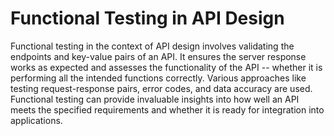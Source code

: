 # Functional Testing in API Design

Functional testing in the context of API design involves validating the endpoints and key-value pairs of an API. It ensures the server response works as expected and assesses the functionality of the API -- whether it is performing all the intended functions correctly. Various approaches like testing request-response pairs, error codes, and data accuracy are used. Functional testing can provide invaluable insights into how well an API meets the specified requirements and whether it is ready for integration into applications.